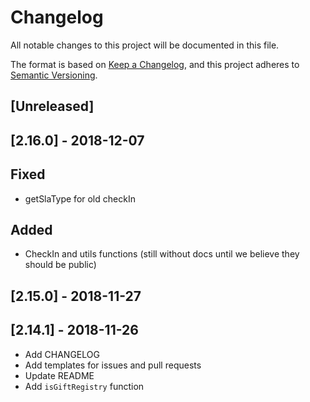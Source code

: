 # Changelog

All notable changes to this project will be documented in this file.

The format is based on [Keep a Changelog](https://keepachangelog.com/en/1.0.0/),
and this project adheres to [Semantic Versioning](https://semver.org/spec/v2.0.0.html).

## [Unreleased]

## [2.16.0] - 2018-12-07

## Fixed
- getSlaType for old checkIn

## Added
- CheckIn and utils functions (still without docs until we believe they should be public)

## [2.15.0] - 2018-11-27

## [2.14.1] - 2018-11-26

- Add CHANGELOG
- Add templates for issues and pull requests
- Update README
- Add `isGiftRegistry` function
